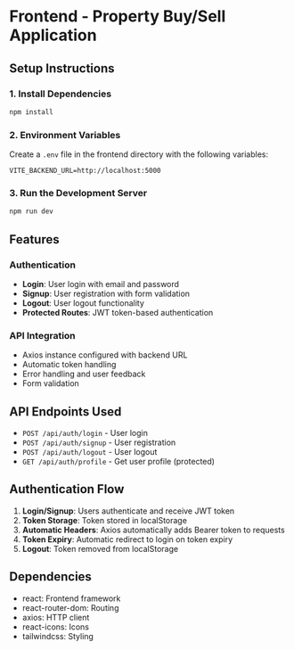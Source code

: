 # Frontend - Property Buy/Sell Application

## Setup Instructions

### 1. Install Dependencies

```bash
npm install
```

### 2. Environment Variables

Create a `.env` file in the frontend directory with the following variables:

```env
VITE_BACKEND_URL=http://localhost:5000
```

### 3. Run the Development Server

```bash
npm run dev
```

## Features

### Authentication

-   **Login**: User login with email and password
-   **Signup**: User registration with form validation
-   **Logout**: User logout functionality
-   **Protected Routes**: JWT token-based authentication

### API Integration

-   Axios instance configured with backend URL
-   Automatic token handling
-   Error handling and user feedback
-   Form validation

## API Endpoints Used

-   `POST /api/auth/login` - User login
-   `POST /api/auth/signup` - User registration
-   `POST /api/auth/logout` - User logout
-   `GET /api/auth/profile` - Get user profile (protected)

## Authentication Flow

1. **Login/Signup**: Users authenticate and receive JWT token
2. **Token Storage**: Token stored in localStorage
3. **Automatic Headers**: Axios automatically adds Bearer token to requests
4. **Token Expiry**: Automatic redirect to login on token expiry
5. **Logout**: Token removed from localStorage

## Dependencies

-   react: Frontend framework
-   react-router-dom: Routing
-   axios: HTTP client
-   react-icons: Icons
-   tailwindcss: Styling
